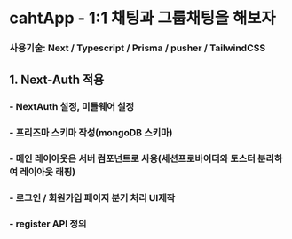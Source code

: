 # cahtApp - 1:1 채팅과 그룹채팅을 해보자

### 사용기술: Next / Typescript / Prisma / pusher / TailwindCSS

## 1. Next-Auth 적용

### - NextAuth 설정, 미들웨어 설정

### - 프리즈마 스키마 작성(mongoDB 스키마)

### - 메인 레이아웃은 서버 컴포넌트로 사용(세션프로바이더와 토스터 분리하여 레이아웃 래핑)

### - 로그인 / 회원가입 페이지 분기 처리 UI제작

### - register API 정의
